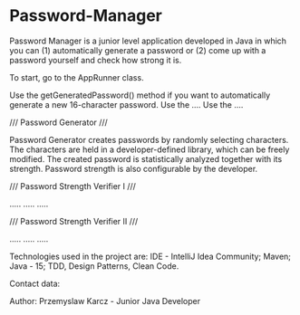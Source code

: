 # Password-Manager
Password Manager is a junior level application developed in Java in which you can (1) automatically generate a password
or (2) come up with a password yourself and check how strong it is.

To start, go to the AppRunner class.

Use the getGeneratedPassword() method if you want to automatically generate a new 16-character password.
Use the ....
Use the ....

/// Password Generator ///

Password Generator creates passwords by randomly selecting characters. 
The characters are held in a developer-defined library, which can be freely modified.
The created password is statistically analyzed together with its strength.
Password strength is also configurable by the developer.

/// Password Strength Verifier I ///

.....
.....
.....

/// Password Strength Verifier II ///

.....
.....
.....

Technologies used in the project are: IDE - IntelliJ Idea Community; Maven; Java - 15; TDD, Design Patterns, Clean Code.

Contact data:

Author: Przemyslaw Karcz - Junior Java Developer